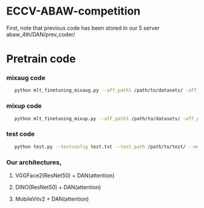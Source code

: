 # ECCV-ABAW-competition

First, note that previous code has been stored in our 5 server abaw_4th/DAN/prev_coder/

# Pretrain code
### mixaug code
```bash
   python mlt_finetuning_mixaug.py --aff_path1 /path/to/datasets/ -aff_path2 /path/to/landmark/
```
### mixup code

```bash
   python mlt_finetuning_mixup.py --aff_path1 /path/to/datasets/ -aff_path2 /path/to/landmark/
```

### test code 
```bash
   python test.py --testconfig test.txt --test_path /path/to/test/ --model /path/to/model/
```
### Our architectures, 
1. VGGFace2(ResNet50) + DAN(attention)

2. DINO(ResNet50) + DAN(attention)

3. MobileVitv2 + DAN(attention)


